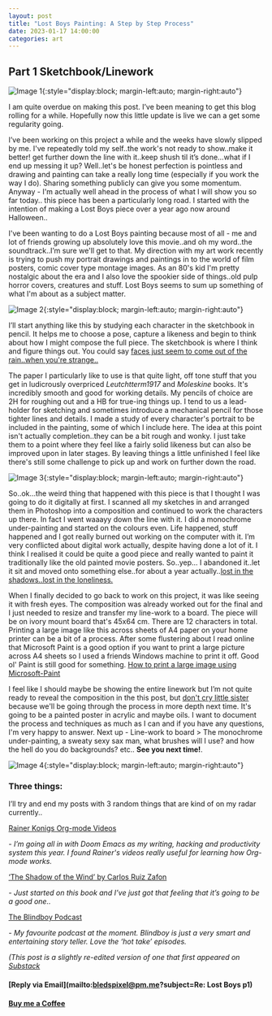 ```yaml
---
layout: post
title: "Lost Boys Painting: A Step by Step Process"
date: 2023-01-17 14:00:00
categories: art
---
```

## Part 1 Sketchbook/Linework

![Image 1](/assets/images/lost-boys-sketchbook-scans-1.png){:style="display:block; margin-left:auto; margin-right:auto"}



I am quite overdue on making this post. I’ve been meaning to get this blog rolling for a while. Hopefully now this little update is live we can a get some regularity going.

I’ve been working on this project a while and the weeks have slowly slipped by me. I've repeatedly told my self..the work's not ready to show..make it better! get further down the line with it..keep shush til it’s done…what if I end up messing it up? Well..let's be honest perfection is pointless and drawing and painting can take a really long time (especially if you work the way I do). Sharing something publicly can give you some momentum. Anyway - I'm actually well ahead in the process of what I will show you so far today.. this piece has been a particularly long road. I started with the intention of making a Lost Boys piece over a year ago now around Halloween..

I've been wanting to do a Lost Boys painting because most of all - me and lot of friends growing up absolutely love this movie..and oh my word..the soundtrack..I’m sure we'll get to that. My direction with my art work recently is trying to push my portrait drawings and paintings in to the world of film posters, comic cover type montage images. As an 80's kid I'm pretty nostalgic about the era and I also love the spookier side of things..old pulp horror covers, creatures and stuff. Lost Boys seems to sum up something of what I'm about as a subject matter.

![Image 2](/assets/images/michael-lost-boys-sketchbook-scans-2.png){:style="display:block; margin-left:auto; margin-right:auto"}

I’ll start anything like this by studying each character in the sketchbook in pencil. It helps me to choose a pose, capture a likeness and begin to think about how I might compose the full piece. The sketchbook is where I think and figure things out. You could say [faces just seem to come out of the rain..when you're strange..](https://piped.kavin.rocks/watch?v=eTviNc52igI)

The paper I particularly like to use is that quite light, off tone stuff that you get in ludicrously overpriced *Leutchtterm1917* and *Moleskine* books. It's incredibly smooth and good for working details. My pencils of choice are 2H for roughing out and a HB for true-ing things up. I tend to us a lead-holder for sketching and sometimes introduce a mechanical pencil for those tighter lines and details. I made a study of every character's portrait to be included in the painting, some of which I include here. The idea at this point isn't actually completion..they can be a bit rough and wonky. I just take them to a point where they feel like a fairly solid likeness but can also be improved upon in later stages. By leaving things a little unfinished I feel like there's still some challenge to pick up and work on further down the road.

![Image 3](/assets/images/grandpa-lost-boys-sketchbook-scans-3.png){:style="display:block; margin-left:auto; margin-right:auto"}

So..ok…the weird thing that happened with this piece is that I thought I was going to do it digitally at first. I scanned all my sketches in and arranged them in Photoshop into a composition and continued to work the characters up there. In fact I went waaayy down the line with it. I did a monochrome under-painting and started on the colours even. Life happened, stuff happened and I got really burned out working on the computer with it. I’m very conflicted about digital work actually, despite having done a lot of it. I think I realised it could be quite a good piece and really wanted to paint it traditionally like the old painted movie posters. So..yep... I abandoned it..let it sit and moved onto something else..for about a year actually..[lost in the shadows..lost in the loneliness.](https://piped.kavin.rocks/watch?v=9mk9MWei8MI)

When I finally decided to go back to work on this project, it was like seeing it with fresh eyes. The composition was already worked out for the final and I just needed to resize and transfer my line-work to a board. The piece will be on ivory mount board that's 45x64 cm. There are 12 characters in total. Printing a large image like this across sheets of A4 paper on your home printer can be a bit of a process. After some flustering about I read online that Microsoft Paint is a good option if you want to print a large picture across A4 sheets so I used a friends Windows machine to print it off. Good ol' Paint is still good for something. [How to print a large image using Microsoft-Paint](https://www.digitalcitizen.life/print-large-image-multiple-pages-4-steps-using-microsoft-paint/)

I feel like I should maybe be showing the entire linework but I’m not quite ready to reveal the composition in the this post, but [don't cry little sister](https://piped.kavin.rocks/watch?v=mrMLMV6E4CM) because we'll be going through the process in more depth next time. It's going to be a painted poster in acrylic and maybe oils. I want to document the process and techniques as much as I can and if you have any questions, I'm very happy to answer. Next up - Line-work to board > The monochrome under-painting, a sweaty sexy sax man, what brushes will I use? and how the hell do you do backgrounds? etc.. **See you next time!**.

![Image 4](/assets/images/sam-lost-boys-sketchbook-scans-4.png){:style="display:block; margin-left:auto; margin-right:auto"}

### Three things:

I’ll try and end my posts with 3 random things that are kind of on my radar currently..

[Rainer Konigs Org-mode Videos](https://piped.video/playlist?list=PLVtKhBrRV_ZkPnBtt_TD1Cs9PJlU0IIdE)

_- I’m going all in with Doom Emacs as my writing, hacking and productivity system this year. I found Rainer's videos really useful for learning how Org-mode works._

[‘The Shadow of the Wind’ by Carlos Ruiz Zafon](https://www.goodreads.com/en/book/show/1232.The_Shadow_of_the_Wind)

_- Just started on this book and I’ve just got that feeling that it’s going to be a good one.._

[The Blindboy Podcast](https://open.spotify.com/show/7HinkS0WZqDuMXYh02EUY1)

_- My favourite podcast at the moment. Blindboy is just a very smart and entertaining story teller. Love the ‘hot take’ episodes._


_(This post is a slightly re-edited version of one that first appeared on [Substack](https://pigmentandpixels.substack.com/p/lost-boys-painting-part-1)_


#### [Reply via Email](mailto:bledspixel@pm.me?subject=Re: Lost Boys p1) ####


#### [Buy me a Coffee](https://ko-fi.com/bledley) ####
